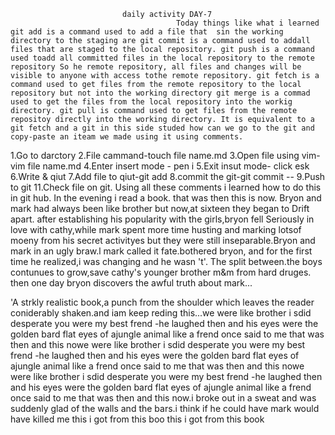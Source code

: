                              daily activity DAY-7
										 Today things like what i learned git add is a command used to add a file that  sin the working directory to the staging are git commit is a command used to addall files that are staged to the local repository. git push is a command used toadd all committed files in the local repository to the remote repository So he remote repository, all files and changes will be visible to anyone with access tothe remote repository. git fetch is a command used to get files from the remote repository to the local repository but not into the working directory git merge is a commad used to get the files from the local repository into the workig directory. git pull is command used to get files from the remote repositoy directly into the working directory. It is equivalent to a git fetch and a git in this side studed how can we go to the git and copy-paste an iteam we made using it using comments. 
1.Go to darctory
2.File cammand-touch file name.md
3.Open file using vim- vim file name.md
4.Enter insert mode - pen i
5.Exit insut mode- click esk
6.Write & qiut
7.Add file to qiut-git add
8.commit the git-git commit --
9.Push to git
11.Check file on git. 
Using all these comments i learned how to do this in git hub. 
In the evening i read a book. that was then this is now.
Bryon and mark had always been like brother but now,at sixteen they began to 
Drift apart. after establishing his popularity with the girls,bryon fell
Seriously in love with cathy,while mark spent more time husting and marking lotsof moeny from his secret activityes but they were still inseparable.Bryon and
mark in an ugly braw.l mark called it fate.bothered bryon, and for the first time  he realized,i was changing and he wasn 't'.
The split between.the boys contunues to grow,save cathy's younger brother m&m from hard druges. then one day bryon discovers the  awful truth about mark...

'A strkly realistic book,a punch from the shoulder which leaves the reader coniderably shaken.and iam keep reding this...we were like brother i sdid desperate  you were my best frend -he laughed then and his eyes were the golden bard flat eyes of ajungle animal like a frend once said to me that was then and this nowe were like brother i sdid desperate  you were my best frend -he laughed then and his eyes were the golden bard flat eyes of ajungle animal like a frend once said to me that was then and this nowe were like brother i sdid desperate  you were my best frend -he laughed then and his eyes were the golden bard flat eyes of ajungle animal like a frend once said to me that was then and this now.i broke out in a sweat and was suddenly glad of the walls and the bars.i think if he could  have mark would have killed me this i got from this boo this i got from this book
